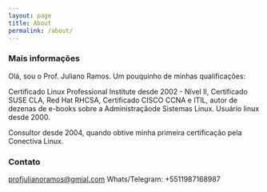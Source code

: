 ```yaml
---
layout: page
title: About
permalink: /about/
---
```




### Mais informações

Olá, sou o Prof. Juliano Ramos. Um pouquinho de minhas qualificações:

Certificado Linux Professional Institute desde 2002 - Nível II, Certificado SUSE CLA, Red Hat RHCSA, Certificado CISCO CCNA e ITIL, autor de dezenas de e-books sobre a Administraçãode Sistemas Linux. Usuário linux desde 2000.

Consultor desde 2004, quando obtive minha primeira certificação pela Conectiva Linux.

### Contato

[profjulianoramos@gmial.com](mailto:profjulianoramos@gmail.com)
Whats/Telegram: +5511987168987


